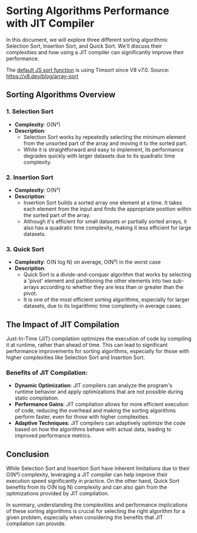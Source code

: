 # Sorting Algorithms Performance with JIT Compiler

In this document, we will explore three different sorting algorithms: Selection Sort, Insertion Sort, and Quick Sort. We'll discuss their complexities and how using a JIT compiler can significantly improve their performance.

The [default JS sort function](https://developer.mozilla.org/en-US/docs/Web/JavaScript/Reference/Global_Objects/Array/sort) is using Timsort since V8 v7.0. Source: https://v8.dev/blog/array-sort

## Sorting Algorithms Overview

### 1. Selection Sort
- **Complexity**: O(N²)
- **Description**: 
  - Selection Sort works by repeatedly selecting the minimum element from the unsorted part of the array and moving it to the sorted part. 
  - While it is straightforward and easy to implement, its performance degrades quickly with larger datasets due to its quadratic time complexity.

### 2. Insertion Sort
- **Complexity**: O(N²)
- **Description**: 
  - Insertion Sort builds a sorted array one element at a time. It takes each element from the input and finds the appropriate position within the sorted part of the array.
  - Although it's efficient for small datasets or partially sorted arrays, it also has a quadratic time complexity, making it less efficient for large datasets.

### 3. Quick Sort
- **Complexity**: O(N log N) on average, O(N²) in the worst case
- **Description**: 
  - Quick Sort is a divide-and-conquer algorithm that works by selecting a 'pivot' element and partitioning the other elements into two sub-arrays according to whether they are less than or greater than the pivot.
  - It is one of the most efficient sorting algorithms, especially for larger datasets, due to its logarithmic time complexity in average cases.

## The Impact of JIT Compilation

Just-In-Time (JIT) compilation optimizes the execution of code by compiling it at runtime, rather than ahead of time. This can lead to significant performance improvements for sorting algorithms, especially for those with higher complexities like Selection Sort and Insertion Sort.

### Benefits of JIT Compilation:
- **Dynamic Optimization**: JIT compilers can analyze the program's runtime behavior and apply optimizations that are not possible during static compilation.
- **Performance Gains**: JIT compilation allows for more efficient execution of code, reducing the overhead and making the sorting algorithms perform faster, even for those with higher complexities.
- **Adaptive Techniques**: JIT compilers can adaptively optimize the code based on how the algorithms behave with actual data, leading to improved performance metrics.

## Conclusion

While Selection Sort and Insertion Sort have inherent limitations due to their O(N²) complexity, leveraging a JIT compiler can help improve their execution speed significantly in practice. On the other hand, Quick Sort benefits from its O(N log N) complexity and can also gain from the optimizations provided by JIT compilation.

In summary, understanding the complexities and performance implications of these sorting algorithms is crucial for selecting the right algorithm for a given problem, especially when considering the benefits that JIT compilation can provide.
